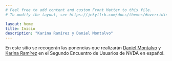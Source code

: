 ```yaml
---
# Feel free to add content and custom Front Matter to this file.
# To modify the layout, see https://jekyllrb.com/docs/themes/#overriding-theme-defaults

layout: home
title: Inicio
description: "Karina Ramírez y Daniel Montalvo"
---
```

En este sitio se recogerán las ponencias que realizarán [Daniel Montalvo](https://www.twitter.com/charadani) y [Karina Ramírez](https://www.twitter.com/kariucr) en el Segundo Encuentro de Usuarios de NVDA en español.